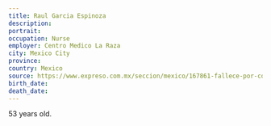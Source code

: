 ```yaml
---
title: Raul Garcia Espinoza
description: 
portrait: 
occupation: Nurse
employer: Centro Medico La Raza
city: Mexico City
province: 
country: Mexico
source: https://www.expreso.com.mx/seccion/mexico/167861-fallece-por-coronavirus-enfermero-del-imss.html
birth_date: 
death_date: 
---
```


53 years old.
